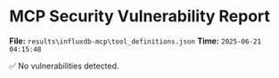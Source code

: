 # MCP Security Vulnerability Report
**File:** `results\influxdb-mcp\tool_definitions.json`
**Time:** `2025-06-21 04:15:48`

✅ No vulnerabilities detected.